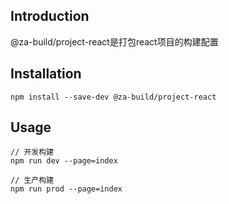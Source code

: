 ## Introduction
@za-build/project-react是打包react项目的构建配置

## Installation
```
npm install --save-dev @za-build/project-react
```

## Usage
```
// 开发构建
npm run dev --page=index

// 生产构建
npm run prod --page=index
```
